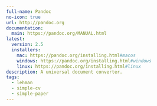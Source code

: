 ```yaml
---
full-name: Pandoc
no-icon: true
url: http://pandoc.org
documentation:
  main: https://pandoc.org/MANUAL.html
latest:
  version: 2.5
  installers:
    mac: https://pandoc.org/installing.html#macos
    windows: https://pandoc.org/installing.html#windows
    linux: https://pandoc.org/installing.html#linux
description: A universal document converter.
tags:
  - lehman
  - simple-cv
  - simple-paper
---
```

